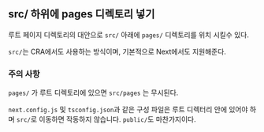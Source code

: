 ## src/ 하위에 pages 디렉토리 넣기

루트 페이지 디렉토리의 대안으로 `src/` 아래에 `pages/` 디렉토리를 위치 시킬수 있다.

`src/`는 CRA에서도 사용하는 방식이며, 기본적으로 Next에서도 지원해준다.

### 주의 사항

`pages/` 가 루트 디렉토리에 있으면 `src/pages` 는 무시된다.

`next.config.js` 및 `tsconfig.json`과 같은 구성 파일은 루트 디렉터리 안에 있어야 하며 `src/`로 이동하면 작동하지 않습니다. `public/`도 마찬가지이다.
